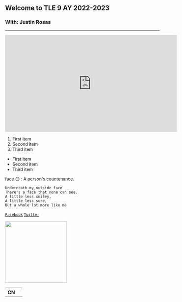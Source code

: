 ## Welcome to TLE 9 AY 2022-2023
### With: Justin Rosas
---

<iframe width="560" height="315" src="https://www.youtube.com/embed/2r9UtIhOI8M" title="YouTube video player" frameborder="0" allow="accelerometer; autoplay; clipboard-write; encrypted-media; gyroscope; picture-in-picture" allowfullscreen></iframe>

1. First item 
2. Second item
3. Third item

- First item
- Second item
- Third item

face 😶
: A person's countenance.

```
Underneath my outside face
There's a face that none can see.
A little less smiley,
A little less sure,
But a whole lot more like me
```

[`Facebook`](https://www.facebook.com/sirgain)
[`Twitter`](https://www.twitter.com/sirgain)

<img src="https://jhsportal.adnu.edu.ph/pluginfile.php/1/theme_remui/section_html/942325426/welcomebg.png" width="200">

<html>
<body>
  <table>
    <tr>
      <th>CN</th> <th></th>

